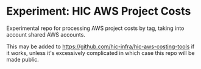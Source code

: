 # Experiment: HIC AWS Project Costs

Experimental repo for processing AWS project costs by tag, taking into account shared AWS accounts.

This may be added to https://github.com/hic-infra/hic-aws-costing-tools if it works, unless it's excessively complicated in which case this repo will be made public.
